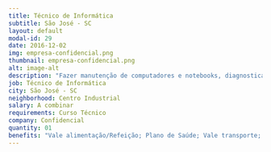 ```yaml
---
title: Técnico de Informática
subtitle: São José - SC
layout: default
modal-id: 29
date: 2016-12-02
img: empresa-confidencial.png
thumbnail: empresa-confidencial.png
alt: image-alt
description: "Fazer manutenção de computadores e notebooks, diagnosticar os problemas, trocar as peças e efetuar os testes; Instalação e desinstalação de softwares básicos; Manutenção de ativos de redes e cabeamento; Realizar o atendimento aos usuários pessoalmente e via telefone; Diagnosticar problemas de hardware(fonte, memória, processador, placa mãe, etc) Realizar testes de equipamentos; Instalação e configuração de periféricos como impressoras, scanner, monitores, teclados e etc."
job: Técnico de Informática
city: São José - SC
neighborhood: Centro Industrial
salary: A combinar
requirements: Curso Técnico
company: Confidencial
quantity: 01
benefits: "Vale alimentação/Refeição; Plano de Saúde; Vale transporte; Plano Odontológico"
---
```

